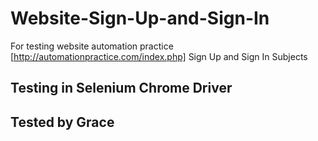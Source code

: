# Website-Sign-Up-and-Sign-In
For testing website automation practice [http://automationpractice.com/index.php]
Sign Up and Sign In Subjects

## Testing in Selenium Chrome Driver
## Tested by Grace
